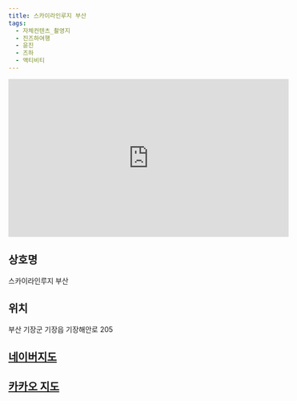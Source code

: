 ```yaml
---
title: 스카이라인루지 부산
tags:
  - 자체컨텐츠_촬영지
  - 진즈하여행
  - 윤진
  - 즈하
  - 액티비티
---
```

<iframe width="560" height="315" src="https://www.youtube.com/embed/fdGT48DUnl8?si=-4_tKk8FMzJMZz-B" title="YouTube video player" frameborder="0" allow="accelerometer; autoplay; clipboard-write; encrypted-media; gyroscope; picture-in-picture; web-share" referrerpolicy="strict-origin-when-cross-origin" allowfullscreen></iframe>

## 상호명
스카이라인루지 부산

## 위치
부산 기장군 기장읍 기장해안로 205


## [네이버지도](https://naver.me/IDFUcLWo)

## [카카오 지도](https://place.map.kakao.com/404134034)